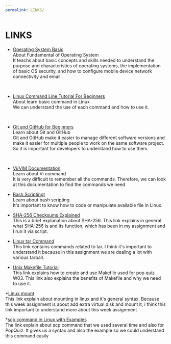 ```yaml
---
permalink: LINKS/
---
```

# LINKS

* [Operating System Basic](https://skillsforall.com/course/operating-systems-basics?courseLang=en-US) <br>
About Fundamental of Operating System <br>
It teachs about basic concepts and skills needed to understand the purpose and characteristics of operating systems, the implementation of basic OS security, and how to configure mobile device network connectivity and email.
<br>

* [Linux Command Line Tutorial For Beginners](https://www.youtube.com/playlist?list=PLS1QulWo1RIb9WVQGJ_vh-RQusbZgO_As) <br>
About learn basic command in Linux <br>
We can understand the use of each command and how to use it.
<br>

* [Git and GitHub for Beginners](https://youtu.be/RGOj5yH7evk?si=w83Lpog8uQBVlPVi) <br>
Learn about Git and GitHub <br>
Git and GitHub make it easier to manage different software versions and make it easier for multiple people to work on the same software project. So it is important for developers to understand how to use them.
<br>

* [Vi/VIM Documentation](http://linuxfocus.org/~guido/vi/)<br>
Learn about Vi command <br>
It is very difficult to remember all the commands. Therefore, we can look at this documentation to find the commands we need

* [Bash Scriptingt](https://www.freecodecamp.org/news/bash-scripting-tutorial-linux-shell-script-and-command-line-for-beginners/) <br>
Learn about bash scripting <br>
It's important to know how to code or manipulate available file in Linux.

* [SHA-256 Checksums Explained](https://docs.precisely.com/docs/sftw/spectrum/ProductUpdateSummary/ProductUpdateSummary/source/about_sha256.html#:~:text=An%20SHA%2D256%20checksum%20is,a%20very%20different%20looking%20checksum.) <br>
This is a brief explanation about SHA-256. This link explains in general what SHA-256 is and its function, which has been in my assignment and I run it via script.

* [Linux tar Command](https://www.tutorialspoint.com/linux-tar-command#:~:text=The%20tar%20command%20in%20Linux,more%20accessible%20storage%20and%20portability.) <br>
This link contains commands related to tar. I think it's important to understand it because in this assignment we are dealing a lot with various tarball.

* [Unix Makefile Tutorial](https://www.tutorialspoint.com/makefile/index.htm) <br>
This link explains how to create and use Makefile used for pop quiz W03. This link also explains the benefits of Makefile and why we need to use it.

*[Linux mount](https://www.javatpoint.com/linux-mount#:~:text=The%20mount%20command%20attaches%20the,devices%20available%20to%20the%20users.) <br>
This link explain about mounting in linux and it's general syntax. Because this week assignment is about add extra virtual disk and mount it, i think this link important to understand more about this week assignment

*[scp command in Linux with Examples](https://www.geeksforgeeks.org/scp-command-in-linux-with-examples/) <br>
The link explain about scp command that we used several time and also for PopQuiz. It gives us a syntax and also the example so we could understand this command easily <br>

